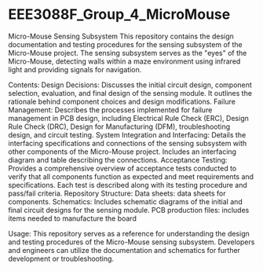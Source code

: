 # EEE3088F_Group_4_MicroMouse
Micro-Mouse Sensing Subsystem
This repository contains the design documentation and testing procedures for the sensing subsystem of the Micro-Mouse project. The sensing subsystem serves as the "eyes" of the Micro-Mouse, detecting walls within a maze environment using infrared light and providing signals for navigation.

Contents:
Design Decisions: Discusses the initial circuit design, component selection, evaluation, and final design of the sensing module. It outlines the rationale behind component choices and design modifications.
Failure Management: Describes the processes implemented for failure management in PCB design, including Electrical Rule Check (ERC), Design Rule Check (DRC), Design for Manufacturing (DFM), troubleshooting design, and circuit testing.
System Integration and Interfacing: Details the interfacing specifications and connections of the sensing subsystem with other components of the Micro-Mouse project. Includes an interfacing diagram and table describing the connections.
Acceptance Testing: Provides a comprehensive overview of acceptance tests conducted to verify that all components function as expected and meet requirements and specifications. Each test is described along with its testing procedure and pass/fail criteria.
Repository Structure:
Data sheets: data sheets for components.
Schematics: Includes schematic diagrams of the initial and final circuit designs for the sensing module.
PCB production files: includes items needed to manufacture the board

Usage:
This repository serves as a reference for understanding the design and testing procedures of the Micro-Mouse sensing subsystem. Developers and engineers can utilize the documentation and schematics for further development or troubleshooting.
